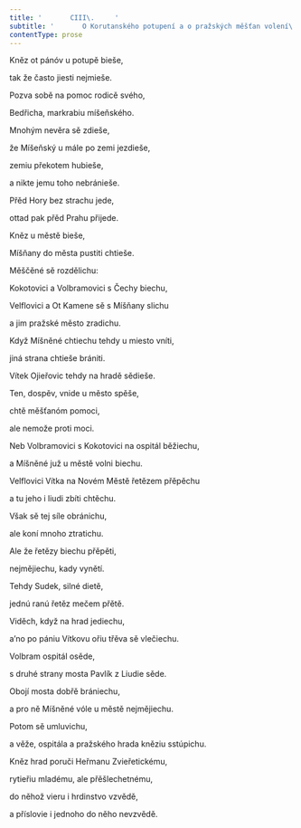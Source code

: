 ```yaml
---
title: '       CIII\.     '
subtitle: '       O Korutanského potupení a o pražských měšťan volení\.     '
contentType: prose
---
```


<section>

Kněz ot pánóv u potupě bieše,

tak že často jiesti nejmieše.

Pozva sobě na pomoc rodicě svého,

Bedřicha, markrabiu míšeňského.

Mnohým nevěra sě zdieše,

že Míšeňský u mále po zemi jezdieše,

zemiu překotem hubieše,

a nikte jemu toho nebránieše.

Přěd Hory bez strachu jede,

ottad pak přěd Prahu přijede.

Kněz u městě bieše,

Míšňany do města pustiti chtieše.

Měščěné sě rozdělichu:

Kokotovici a Volbramovici s Čechy biechu,

Velflovici a Ot Kamene sě s Míšňany slichu

a jim pražské město zradichu.

Když Míšněné chtiechu tehdy u miesto vníti,

jiná strana chtieše brániti.

Vítek Ojieřovic tehdy na hradě sědieše.

Ten, dospěv, vnide u město spěše,

chtě měšťanóm pomoci,

ale nemože proti moci.

Neb Volbramovici s Kokotovici na ospitál běžiechu,

a Míšněné juž u městě volni biechu.

Velflovici Vítka na Novém Městě řetězem přěpěchu

a tu jeho i liudi zbíti chtěchu.

Však sě tej síle obránichu,

ale koní mnoho ztratichu.

Ale že řetězy biechu přěpěti,

nejmějiechu, kady vynětí.

Tehdy Sudek, silné dietě,

jednú ranú řetěz mečem přětě.

Viděch, když na hrad jediechu,

a’no po pániu Vítkovu ořiu třěva sě vlečiechu.

Volbram ospitál osěde,

s druhé strany mosta Pavlík z Liudie sěde.

Obojí mosta dobřě brániechu,

a pro ně Míšněné vóle u městě nejmějiechu.

Potom sě umluvichu,

a věže, ospitála a pražského hrada kněziu sstúpichu.

Kněz hrad poruči Heřmanu Zvieřetickému,

rytieřiu mladému, ale přěšlechetnému,

do něhož vieru i hrdinstvo vzvědě,

a příslovie i jednoho do něho nevzvědě.

</section>
